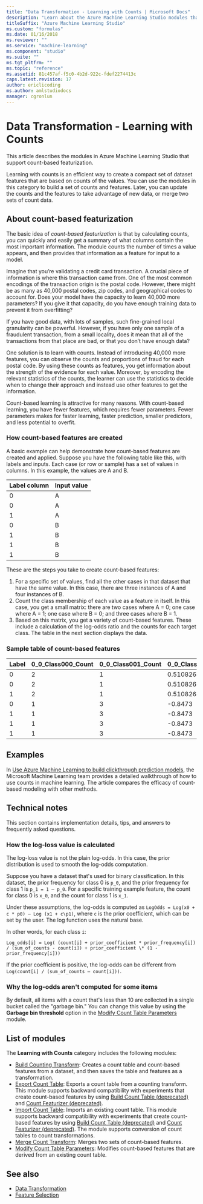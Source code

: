 ```yaml
---
title: "Data Transformation - Learning with Counts | Microsoft Docs"
description: "Learn about the Azure Machine Learning Studio modules that support count-based featurization."
titleSuffix: "Azure Machine Learning Studio"
ms.custom: "formulas"
ms.date: 01/16/2018
ms.reviewer: ""
ms.service: "machine-learning"
ms.component: "studio"
ms.suite: ""
ms.tgt_pltfrm: ""
ms.topic: "reference"
ms.assetid: 81c457af-f5c0-4b2d-922c-fdef2274413c
caps.latest.revision: 17
author: ericlicoding
ms.author: amlstudiodocs
manager: cgronlun
---
```

# Data Transformation - Learning with Counts

This article describes the modules in Azure Machine Learning Studio that support count-based featurization.

Learning with counts is an efficient way to create a compact set of dataset features that are based on counts of the values. You can use the modules in this category to build a set of counts and features. Later, you can update the counts and the features to take advantage of new data, or merge two sets of count data.

## About count-based featurization

The basic idea of *count-based featurization* is that by calculating counts, you can quickly and easily get a summary of what columns contain the most important information. The module counts the number of times a value appears, and then provides that information as a feature for input to a model.

Imagine that you’re validating a credit card transaction. A crucial piece of information is where this transaction came from. One of the most common encodings of the transaction origin is the postal code. However, there might be as many as 40,000 postal codes, zip codes, and geographical codes to account for. Does your model have the capacity to learn 40,000 more parameters? If you give it that capacity, do you have enough training data to prevent it from overfitting?

If you have good data, with lots of samples, such fine-grained local granularity can be powerful. However, if you have only one sample of a fraudulent transaction, from a small locality, does it mean that all of the transactions from that place are bad, or that you don’t have enough data?

One solution is to learn with counts. Instead of introducing 40,000 more features, you can observe the counts and proportions of fraud for each postal code. By using these counts as features, you get information about the strength of the evidence for each value. Moreover, by encoding the relevant statistics of the counts, the learner can use the statistics to decide when to change their approach and instead use other features to get the information.
 
Count-based learning is attractive for many reasons. With count-based learning, you have fewer features, which requires fewer parameters. Fewer parameters makes for faster learning, faster prediction, smaller predictors, and less potential to overfit.

### How count-based features are created

A basic example can help demonstrate how count-based features are created and applied. Suppose you have the following table like this, with labels and inputs. Each case (or row or sample) has a set of values in columns. In this example, the values are A and B.
 
|Label column|Input value|
|------------------|-----------------|
|0|A|
|0|A|
|1|A|
|0|B|
|1|B|
|1|B|
|1|B|

These are the steps you take to create count-based features:

1. For a specific set of values, find all the other cases in that dataset that have the same value. In this case, there are three instances of A and four instances of B.
2. Count the class membership of each value as a feature in itself. In this case, you get a small matrix: there are two cases where A = 0; one case where A = 1; one case where B = 0; and three cases where B = 1.
3. Based on this matrix, you get a variety of count-based features. These include a calculation of the log-odds ratio and the counts for each target class. The table in the next section displays the data.

### Sample table of count-based features

|Label|0_0_Class000_Count|0_0_Class001_Count|0_0_Class000_LogOdds|0_0_IsBackoff|
|-----------|---------------------------|---------------------------|-----------------------------|---------------------|
|0|2|1|0.510826|0|
|0|2|1|0.510826|0|
|1|2|1|0.510826|0|
|0|1|3|-0.8473|0|
|1|1|3|-0.8473|0|
|1|1|3|-0.8473|0|
|1|1|3|-0.8473|0|
 
## Examples

In [Use Azure Machine Learning to build clickthrough prediction models](http://go.microsoft.com/fwlink/?LinkId=699305), the Microsoft Machine Learning team provides a detailed walkthrough of how to use counts in machine learning. The article compares the efficacy of count-based modeling with other methods.
 
## Technical notes

This section contains implementation details, tips, and answers to frequently asked questions.

### How the log-loss value is calculated
 
The log-loss value is not the plain log-odds. In this case, the prior distribution is used to smooth the log-odds computation.

Suppose you have a dataset that's used for binary classification. In this dataset, the prior frequency for class 0 is `p_0`, and the prior frequency for class 1 is `p_1 = 1 – p_0`. For a specific training example feature, the count for class 0 is `x_0`, and the count for class 1 is `x_1`.

Under these assumptions, the log-odds is computed as `LogOdds = Log(x0 + c * p0) – Log (x1 + c\p1)`, where `c` is the prior coefficient, which can be set by the user. The log function uses the natural base.

In other words, for each class `i`:
 
`Log_odds[i] = Log( (count[i] + prior_coefficient * prior_frequency[i]) / (sum_of_counts - count[i]) + prior_coefficient \* (1 - prior_frequency[i]))`
 
If the prior coefficient is positive, the log-odds can be different from `Log(count[i] / (sum_of_counts – count[i]))`.

### Why the log-odds aren't computed for some items

By default, all items with a count that's less than 10 are collected in a single bucket called the "garbage bin." You can change this value by using the **Garbage bin threshold** option in the [Modify Count Table Parameters](modify-count-table-parameters.md) module.

## List of modules

The **Learning with Counts** category includes the following modules:

- [Build Counting Transform](build-counting-transform.md): Creates a count table and count-based features from a dataset, and then saves the table and features as a transformation.
- [Export Count Table](export-count-table.md): Exports a count table from a counting transform. This module supports backward compatibility with experiments that create count-based features by using [Build Count Table (deprecated)](build-count-table-deprecated.md) and [Count Featurizer (deprecated)](count-featurizer-deprecated.md).
- [Import Count Table](import-count-table.md): Imports an existing count table. This module supports backward compatibility with experiments that create count-based features by using [Build Count Table (deprecated)](build-count-table-deprecated.md) and [Count Featurizer (deprecated)](count-featurizer-deprecated.md). The module supports conversion of count tables to count transformations.
- [Merge Count Transform](merge-count-transform.md): Merges two sets of count-based features.
- [Modify Count Table Parameters](modify-count-table-parameters.md): Modifies count-based features that are derived from an existing count table.
 
## See also

- [Data Transformation](data-transformation.md)
- [Feature Selection](feature-selection-modules.md)